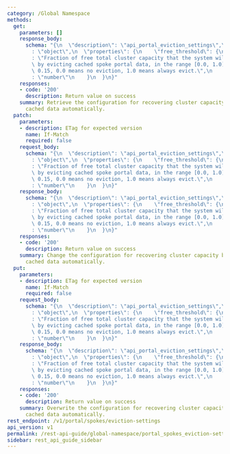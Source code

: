 ```yaml
---
category: /Global Namespace
methods:
  get:
    parameters: []
    response_body:
      schema: "{\n  \"description\": \"api_portal_eviction_settings\",\n  \"type\"\
        : \"object\",\n  \"properties\": {\n    \"free_threshold\": {\n      \"description\"\
        : \"Fraction of free total cluster capacity that the system will try to maintain\
        \ by evicting cached spoke portal data, in the range [0.0, 1.0]. Default is\
        \ 0.15, 0.0 means no eviction, 1.0 means always evict.\",\n      \"type\"\
        : \"number\"\n    }\n  }\n}"
    responses:
    - code: '200'
      description: Return value on success
    summary: Retrieve the configuration for recovering cluster capacity by removing
      cached data automatically.
  patch:
    parameters:
    - description: ETag for expected version
      name: If-Match
      required: false
    request_body:
      schema: "{\n  \"description\": \"api_portal_eviction_settings\",\n  \"type\"\
        : \"object\",\n  \"properties\": {\n    \"free_threshold\": {\n      \"description\"\
        : \"Fraction of free total cluster capacity that the system will try to maintain\
        \ by evicting cached spoke portal data, in the range [0.0, 1.0]. Default is\
        \ 0.15, 0.0 means no eviction, 1.0 means always evict.\",\n      \"type\"\
        : \"number\"\n    }\n  }\n}"
    response_body:
      schema: "{\n  \"description\": \"api_portal_eviction_settings\",\n  \"type\"\
        : \"object\",\n  \"properties\": {\n    \"free_threshold\": {\n      \"description\"\
        : \"Fraction of free total cluster capacity that the system will try to maintain\
        \ by evicting cached spoke portal data, in the range [0.0, 1.0]. Default is\
        \ 0.15, 0.0 means no eviction, 1.0 means always evict.\",\n      \"type\"\
        : \"number\"\n    }\n  }\n}"
    responses:
    - code: '200'
      description: Return value on success
    summary: Change the configuration for recovering cluster capacity by removing
      cached data automatically.
  put:
    parameters:
    - description: ETag for expected version
      name: If-Match
      required: false
    request_body:
      schema: "{\n  \"description\": \"api_portal_eviction_settings\",\n  \"type\"\
        : \"object\",\n  \"properties\": {\n    \"free_threshold\": {\n      \"description\"\
        : \"Fraction of free total cluster capacity that the system will try to maintain\
        \ by evicting cached spoke portal data, in the range [0.0, 1.0]. Default is\
        \ 0.15, 0.0 means no eviction, 1.0 means always evict.\",\n      \"type\"\
        : \"number\"\n    }\n  }\n}"
    response_body:
      schema: "{\n  \"description\": \"api_portal_eviction_settings\",\n  \"type\"\
        : \"object\",\n  \"properties\": {\n    \"free_threshold\": {\n      \"description\"\
        : \"Fraction of free total cluster capacity that the system will try to maintain\
        \ by evicting cached spoke portal data, in the range [0.0, 1.0]. Default is\
        \ 0.15, 0.0 means no eviction, 1.0 means always evict.\",\n      \"type\"\
        : \"number\"\n    }\n  }\n}"
    responses:
    - code: '200'
      description: Return value on success
    summary: Overwrite the configuration for recovering cluster capacity by removing
      cached data automatically.
rest_endpoint: /v1/portal/spokes/eviction-settings
api_version: v1
permalink: /rest-api-guide/global-namespace/portal_spokes_eviction-settings.html
sidebar: rest_api_guide_sidebar
---
```

